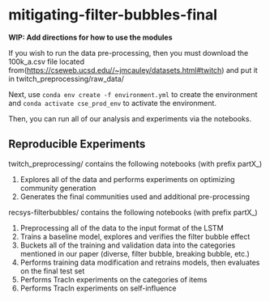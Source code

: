 # mitigating-filter-bubbles-final

**WIP: Add directions for how to use the modules**

If you wish to run the data pre-processing, then you must download the 100k_a.csv file located from(https://cseweb.ucsd.edu//~jmcauley/datasets.html#twitch) and put it in twitch_preprocessing/raw_data/

Next, use `conda env create -f environment.yml` to create the environment and `conda activate cse_prod_env` to activate the environment.

Then, you can run all of our analysis and experiments via the notebooks.


## Reproducible Experiments
twitch_preprocessing/ contains the following notebooks (with prefix partX_)
 1. Explores all of the data and performs experiments on optimizing community generation
 2. Generates the final communities used and additional pre-processing

recsys-filterbubbles/ contains the following notebooks (with prefix partX_)
 1. Preprocessing all of the data to the input format of the LSTM
 2. Trains a baseline model, explores and verifies the filter bubble effect
 3. Buckets all of the training and validation data into the categories mentioned in our paper (diverse, filter bubble, breaking bubble, etc.)
 4. Performs training data modification and retrains models, then evaluates on the final test set
 5. Performs TracIn experiments on the categories of items
 6. Performs TracIn experiments on self-influence
